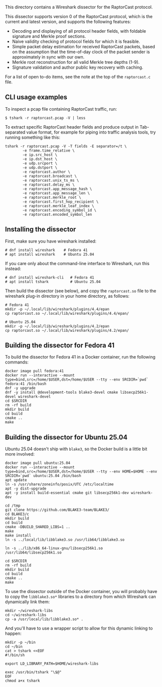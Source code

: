 This directory contains a Wireshark dissector for the RaptorCast protocol.

This dissector supports version 0 of the RaptorCast protocol, which is
the current and latest version, and supports the following features:

- Decoding and displaying of all protocol header fields, with foldable
  signature and Merkle proof sections.
- Naive validity checking of protocol fields for which it is feasible.
- Simple packet delay estimation for received RaptorCast packets, based
  on the assumption that the time-of-day clock of the packet sender is
  approximately in sync with our own.
- Merkle root reconstruction for all valid Merkle tree depths (1-9).
- Signature validation and author public key recovery with caching.

For a list of open to-do items, see the note at the top of the
`raptorcast.c` file.


CLI usage examples
------------------

To inspect a pcap file containing RaptorCast traffic, run:

```
$ tshark -r raptorcast.pcap -V | less
```

To extract specific RaptorCast header fields and produce output in
Tab-separated value format, for example for piping into traffic
analysis tools, try running something like this:

```
tshark -r raptorcast.pcap -V -T fields -E separator=/t \
        -e frame.time_relative \
        -e ip.src_host \
        -e ip.dst_host \
        -e udp.srcport \
        -e udp.dstport \
        -e raptorcast.author \
        -e raptorcast.broadcast \
        -e raptorcast.unix_ts_ms \
        -e raptorcast.delay_ms \
        -e raptorcast.app_message_hash \
        -e raptorcast.app_message_len \
        -e raptorcast.merkle_root \
        -e raptorcast.first_hop_recipient \
        -e raptorcast.merkle_leaf_index \
        -e raptorcast.encoding_symbol_id \
        -e raptorcast.encoded_symbol_len
```


Installing the dissector
------------------------

First, make sure you have wireshark installed:

```
# dnf install wireshark    # Fedora 41
# apt install wireshark    # Ubuntu 25.04
```

If you care only about the command-line interface to Wireshark, run
this instead:

```
# dnf install wireshark-cli   # Fedora 41
# apt install tshark          # Ubuntu 25.04
```

Then build the dissector (see below), and copy the `raptorcast.so` file
to the wireshark plug-in directory in your home directory, as follows:

```
# Fedora 41
mkdir -p ~/.local/lib/wireshark/plugins/4.4/epan
cp raptorcast.so ~/.local/lib/wireshark/plugins/4.4/epan/

# Ubuntu 25.04
mkdir -p ~/.local/lib/wireshark/plugins/4.2/epan
cp raptorcast.so ~/.local/lib/wireshark/plugins/4.2/epan/
```


Building the dissector for Fedora 41
------------------------------------

To build the dissector for Fedora 41 in a Docker container, run the
following commands:

```
docker image pull fedora:41
docker run --interactive --mount type=bind,src=/home/$USER,dst=/home/$USER --tty --env SRCDIR=`pwd` fedora:41 /bin/bash
dnf -y upgrade
dnf -y install @development-tools blake3-devel cmake libsecp256k1-devel wireshark-devel
cd $SRCDIR
rm -rf build
mkdir build
cd build
cmake ..
make
```

Building the dissector for Ubuntu 25.04
---------------------------------------

Ubuntu 25.04 doesn't ship with `blake3`, so the Docker build is a
little bit more involved:

```
docker image pull ubuntu:25.04
docker run --interactive --mount type=bind,src=/home/$USER,dst=/home/$USER --tty --env HOME=$HOME --env SRCDIR=`pwd` ubuntu:25.04 /bin/bash
apt update
ln -s /usr/share/zoneinfo/posix/UTC /etc/localtime
apt -y dist-upgrade
apt -y install build-essential cmake git libsecp256k1-dev wireshark-dev

cd /tmp
git clone https://github.com/BLAKE3-team/BLAKE3/
cd BLAKE3/c
mkdir build
cd build
cmake -DBUILD_SHARED_LIBS=1 ..
make
make install
ln -s ../local/lib/libblake3.so /usr/lib64/libblake3.so

ln -s ../lib/x86_64-linux-gnu/libsecp256k1.so /usr/lib64/libsecp256k1.so

cd $SRCDIR
rm -rf build
mkdir build
cd build
cmake ..
make
```

To use the dissector outside of the Docker container, you will probably
have to copy the `libblake3.so*` libraries to a directory from which
Wireshark can dynamically link them:

```
mkdir ~/wireshark-libs
cd ~/wireshark-libs
cp -a /usr/local/lib/libblake3.so* .
```

And you'll have to use a wrapper script to allow for this dynamic linking
to happen:

```
mkdir -p ~/bin
cd ~/bin
cat > tshark <<EOF
#!/bin/sh

export LD_LIBRARY_PATH=$HOME/wireshark-libs

exec /usr/bin/tshark "\$@"
EOF
chmod a+x tshark
```
